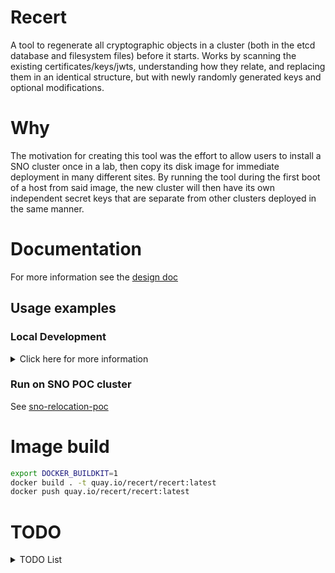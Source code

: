 # Recert

A tool to regenerate all cryptographic objects in a cluster (both in the etcd
database and filesystem files) before it starts. Works by scanning the existing
certificates/keys/jwts, understanding how they relate, and replacing them in an
identical structure, but with newly randomly generated keys and optional
modifications.

# Why

The motivation for creating this tool was the effort to allow users to install
a SNO cluster once in a lab, then copy its disk image for immediate deployment
in many different sites. By running the tool during the first boot of a host
from said image, the new cluster will then have its own independent secret keys
that are separate from other clusters deployed in the same manner.

# Documentation

For more information see the [design doc](docs/design.md)

## Usage examples

### Local Development

<details>
  <summary>Click here for more information</summary>

#### Requirements

* qemu-nbd
* podman
* [ouger](https://github.com/omertuc/ouger)
* a qcow2 image of a fully installed SNO cluster
* meld

#### Config

```bash
# !! Don't forget to change these !!
REPO_DIR=/home/$USER/repos/recert
QCOW2_DIR=/home/$USER/Documents/model6
RELEASE_IMAGE=quay.io/openshift-release-dev/ocp-release:4.13.0-x86_64
#####################################

CLUSTER_DIR="$REPO_DIR"/cluster-files
BACKUP_CLUSTER_DIR="$REPO_DIR"/cluster-files-backup
ETCD_RESOURCES="machineconfiguration.openshift.io/machineconfigs secrets configmaps validatingwebhookconfigurations apiregistration.k8s.io/apiservices"
```

#### Create a local copy of cluster files

```bash
# Mount disk
cd "$QCOW2_DIR"
sudo modprobe nbd
sudo qemu-nbd --connect=/dev/nbd0 model.qcow2
mkdir -p sno_disk
sudo mount /dev/nbd0p4 sno_disk

# Delete previous copies of the important directories
sudo rm -rf "$BACKUP_CLUSTER_DIR"/
sudo mkdir -p "$BACKUP_CLUSTER_DIR"/
sudo cp -r "$QCOW2_DIR"/sno_disk/ostree/deploy/rhcos/var/lib/etcd "$BACKUP_CLUSTER_DIR"/etcd
sudo cp -r "$QCOW2_DIR"/sno_disk/ostree/deploy/rhcos/deploy/*/etc/kubernetes "$BACKUP_CLUSTER_DIR"/kubernetes
sudo cp -r "$QCOW2_DIR"/sno_disk/ostree/deploy/rhcos/deploy/*/etc/machine-config-daemon "$BACKUP_CLUSTER_DIR"/machine-config-daemon
sudo cp -r "$QCOW2_DIR"/sno_disk/ostree/deploy/rhcos/var/lib/kubelet "$BACKUP_CLUSTER_DIR"/kubelet

sudo chown -R $USER:$USER "$BACKUP_CLUSTER_DIR"/
```

#### Run etcd

```bash
rm -rf "$CLUSTER_DIR/" 
cp -r "$BACKUP_CLUSTER_DIR/" "$CLUSTER_DIR/" 
ETCD_IMAGE="$(oc adm release extract --from="$RELEASE_IMAGE" --file=image-references | jq '.spec.tags[] | select(.name == "etcd").from.name' -r)"
sudo podman run --network=host -it --authfile ~/repos/bootstrap-in-place-poc/registry-config.json --entrypoint etcd -v $CLUSTER_DIR/etcd:/store:Z ${ETCD_IMAGE} --name editor --data-dir /store
```

#### Run recert

See `./run.sh` example

</details>

### Run on SNO POC cluster

See [sno-relocation-poc](https://github.com/eranco74/sno-relocation-poc)


# Image build

```bash
export DOCKER_BUILDKIT=1
docker build . -t quay.io/recert/recert:latest
docker push quay.io/recert/recert:latest
```

# TODO

<details>
  <summary>TODO List</summary>

- [ ] Remove OLM package server hack
- [ ] Convert from resource YAML to etcd key-value key more gracefuly
- [ ] Find proof that root-ca private key is actually missing
- [ ] When shelling out to openssl to check if cert A signed cert B, construct the command in such a way that if A == B, then it will not give a green result when said cert is not self signed
- [ ] Fix all code TODO comments

</details>

